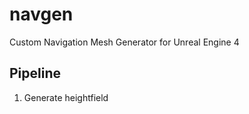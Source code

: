 # navgen
Custom Navigation Mesh Generator for Unreal Engine 4

## Pipeline

1. Generate heightfield


